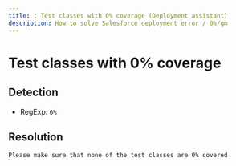 ```yaml
---
title: : Test classes with 0% coverage (Deployment assistant)
description: How to solve Salesforce deployment error / 0%/gm
---
```

<!-- markdownlint-disable MD013 -->
# Test classes with 0% coverage

## Detection

- RegExp: `0%`

## Resolution

```shell
Please make sure that none of the test classes are 0% covered
```
